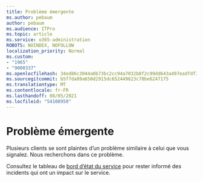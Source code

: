 ```yaml
---
title: Problème émergente
ms.author: pebaum
author: pebaum
ms.audience: ITPro
ms.topic: article
ms.service: o365-administration
ROBOTS: NOINDEX, NOFOLLOW
localization_priority: Normal
ms.custom:
- "1965"
- "9000337"
ms.openlocfilehash: 34ed86c3044a0b73bc2cc94a7032b8f2c99dd643a497eadfdf3b26172c1200df
ms.sourcegitcommit: b5f7da89a650d2915dc652449623c78be6247175
ms.translationtype: MT
ms.contentlocale: fr-FR
ms.lasthandoff: 08/05/2021
ms.locfileid: "54108950"
---
```

# <a name="emerging-issue"></a>Problème émergente

Plusieurs clients se sont plaintes d’un problème similaire à celui que vous signalez. Nous recherchons dans ce problème.

Consultez le tableau de [bord d’état du service](https://admin.microsoft.com/adminportal/home#/servicehealth) pour rester informé des incidents qui ont un impact sur le service.